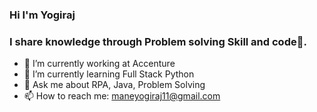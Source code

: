 ### Hi I'm Yogiraj 

### I share knowledge through Problem solving Skill and code💙️.

- 🔭 I’m currently working at Accenture
- 🌱 I’m currently learning Full Stack Python
- 💬 Ask me about RPA, Java, Problem Solving
- 📫 How to reach me: maneyogiraj11@gmail.com


<!--
**ylmane/ylmane** is a ✨ _special_ ✨ repository because its `README.md` (this file) appears on your GitHub profile.

Here are some ideas to get you started:

- 🔭 I’m currently working on ...
- 🌱 I’m currently learning ...
- 👯 I’m looking to collaborate on ...
- 🤔 I’m looking for help with ...
- 💬 Ask me about ...
- 📫 How to reach me: ...
- 😄 Pronouns: ...
- ⚡ Fun fact: ...
-->
